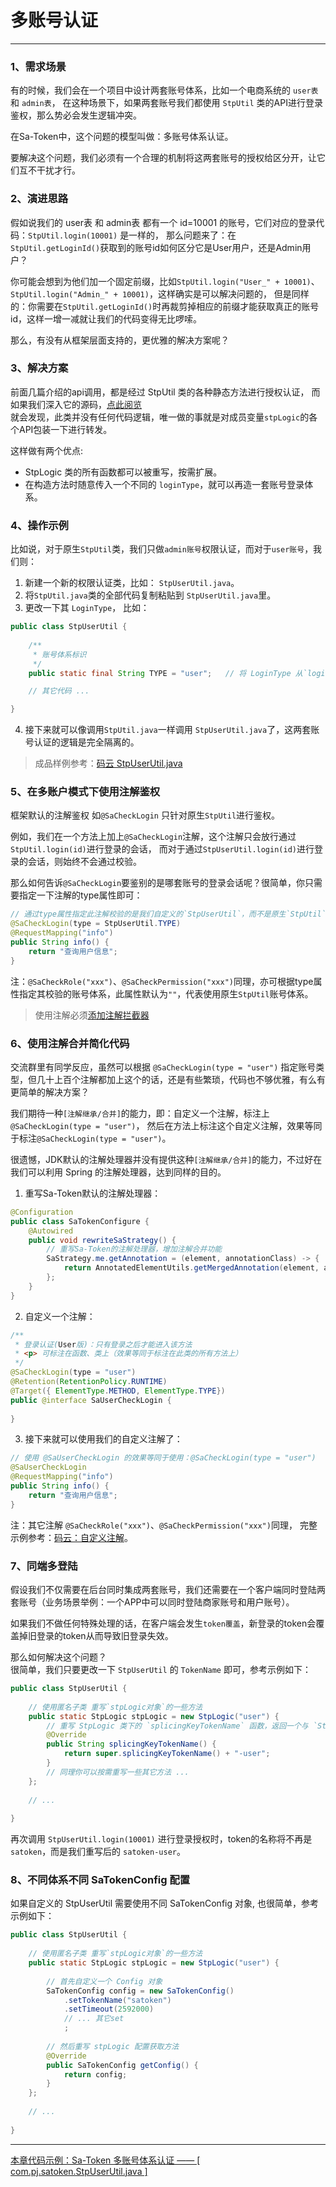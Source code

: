 # 多账号认证
--- 

### 1、需求场景
有的时候，我们会在一个项目中设计两套账号体系，比如一个电商系统的 `user表` 和 `admin表`，
在这种场景下，如果两套账号我们都使用 `StpUtil` 类的API进行登录鉴权，那么势必会发生逻辑冲突。

在Sa-Token中，这个问题的模型叫做：多账号体系认证。

要解决这个问题，我们必须有一个合理的机制将这两套账号的授权给区分开，让它们互不干扰才行。


### 2、演进思路
假如说我们的 user表 和 admin表 都有一个 id=10001 的账号，它们对应的登录代码：`StpUtil.login(10001)` 是一样的，
那么问题来了：在`StpUtil.getLoginId()`获取到的账号id如何区分它是User用户，还是Admin用户？

你可能会想到为他们加一个固定前缀，比如`StpUtil.login("User_" + 10001)`、`StpUtil.login("Admin_" + 10001)`，这样确实是可以解决问题的，
但是同样的：你需要在`StpUtil.getLoginId()`时再裁剪掉相应的前缀才能获取真正的账号id，这样一增一减就让我们的代码变得无比啰嗦。

那么，有没有从框架层面支持的，更优雅的解决方案呢？


### 3、解决方案

前面几篇介绍的api调用，都是经过 StpUtil 类的各种静态方法进行授权认证，
而如果我们深入它的源码，[点此阅览](https://gitee.com/dromara/sa-token/blob/master/sa-token-core/src/main/java/cn/dev33/satoken/stp/StpUtil.java) <br/>
就会发现，此类并没有任何代码逻辑，唯一做的事就是对成员变量`stpLogic`的各个API包装一下进行转发。

这样做有两个优点: 
- StpLogic 类的所有函数都可以被重写，按需扩展。
- 在构造方法时随意传入一个不同的 `loginType`，就可以再造一套账号登录体系。


### 4、操作示例

比如说，对于原生`StpUtil`类，我们只做`admin账号`权限认证，而对于`user账号`，我们则：
1. 新建一个新的权限认证类，比如： `StpUserUtil.java`。
2. 将`StpUtil.java`类的全部代码复制粘贴到 `StpUserUtil.java`里。
3. 更改一下其 `LoginType`， 比如：

``` java
public class StpUserUtil {
	
	/**
	 * 账号体系标识 
	 */
	public static final String TYPE = "user";	// 将 LoginType 从`login`改为`user` 

	// 其它代码 ... 

}
```
4. 接下来就可以像调用`StpUtil.java`一样调用 `StpUserUtil.java`了，这两套账号认证的逻辑是完全隔离的。

> 成品样例参考：[码云 StpUserUtil.java](https://gitee.com/dromara/sa-token/blob/master/sa-token-demo/sa-token-demo-case/src/main/java/com/pj/satoken/StpUserUtil.java)


### 5、在多账户模式下使用注解鉴权
框架默认的注解鉴权 如`@SaCheckLogin` 只针对原生`StpUtil`进行鉴权。

例如，我们在一个方法上加上`@SaCheckLogin`注解，这个注解只会放行通过`StpUtil.login(id)`进行登录的会话，
而对于通过`StpUserUtil.login(id)`进行登录的会话，则始终不会通过校验。

那么如何告诉`@SaCheckLogin`要鉴别的是哪套账号的登录会话呢？很简单，你只需要指定一下注解的type属性即可：

``` java
// 通过type属性指定此注解校验的是我们自定义的`StpUserUtil`，而不是原生`StpUtil`
@SaCheckLogin(type = StpUserUtil.TYPE)
@RequestMapping("info")
public String info() {
    return "查询用户信息";
}
```

注：`@SaCheckRole("xxx")`、`@SaCheckPermission("xxx")`同理，亦可根据type属性指定其校验的账号体系，此属性默认为`""`，代表使用原生`StpUtil`账号体系。

> 使用注解必须[添加注解拦截器](/use/at-check)

### 6、使用注解合并简化代码
交流群里有同学反应，虽然可以根据 `@SaCheckLogin(type = "user")` 指定账号类型，但几十上百个注解都加上这个的话，还是有些繁琐，代码也不够优雅，有么有更简单的解决方案？

我们期待一种`[注解继承/合并]`的能力，即：自定义一个注解，标注上`@SaCheckLogin(type = "user")`，
然后在方法上标注这个自定义注解，效果等同于标注`@SaCheckLogin(type = "user")`。

很遗憾，JDK默认的注解处理器并没有提供这种`[注解继承/合并]`的能力，不过好在我们可以利用 Spring 的注解处理器，达到同样的目的。

1. 重写Sa-Token默认的注解处理器：

``` java
@Configuration
public class SaTokenConfigure {
    @Autowired
    public void rewriteSaStrategy() {
    	// 重写Sa-Token的注解处理器，增加注解合并功能 
		SaStrategy.me.getAnnotation = (element, annotationClass) -> {
			return AnnotatedElementUtils.getMergedAnnotation(element, annotationClass); 
		};
    }
}
```

2. 自定义一个注解：

``` java
/**
 * 登录认证(User版)：只有登录之后才能进入该方法 
 * <p> 可标注在函数、类上（效果等同于标注在此类的所有方法上） 
 */
@SaCheckLogin(type = "user")
@Retention(RetentionPolicy.RUNTIME)
@Target({ ElementType.METHOD, ElementType.TYPE})
public @interface SaUserCheckLogin {
	
}
```

3. 接下来就可以使用我们的自定义注解了：

``` java
// 使用 @SaUserCheckLogin 的效果等同于使用：@SaCheckLogin(type = "user")
@SaUserCheckLogin
@RequestMapping("info")
public String info() {
    return "查询用户信息";
}
```

注：其它注解 `@SaCheckRole("xxx")`、`@SaCheckPermission("xxx")`同理，
完整示例参考：[码云：自定义注解](https://gitee.com/dromara/sa-token/tree/dev/sa-token-demo/sa-token-demo-case/src/main/java/com/pj/satoken/at)。




### 7、同端多登陆 
假设我们不仅需要在后台同时集成两套账号，我们还需要在一个客户端同时登陆两套账号（业务场景举例：一个APP中可以同时登陆商家账号和用户账号）。

如果我们不做任何特殊处理的话，在客户端会发生`token覆盖`，新登录的token会覆盖掉旧登录的token从而导致旧登录失效。

那么如何解决这个问题？<br>
很简单，我们只要更改一下 `StpUserUtil` 的 `TokenName` 即可，参考示例如下：

``` java
public class StpUserUtil {
	
	// 使用匿名子类 重写`stpLogic对象`的一些方法 
	public static StpLogic stpLogic = new StpLogic("user") {
		// 重写 StpLogic 类下的 `splicingKeyTokenName` 函数，返回一个与 `StpUtil` 不同的token名称, 防止冲突 
		@Override
		public String splicingKeyTokenName() {
			return super.splicingKeyTokenName() + "-user";
		}
		// 同理你可以按需重写一些其它方法 ... 
	}; 
	
	// ... 
	
}
```

再次调用 `StpUserUtil.login(10001)` 进行登录授权时，token的名称将不再是 `satoken`，而是我们重写后的 `satoken-user`。


### 8、不同体系不同 SaTokenConfig 配置
如果自定义的 StpUserUtil 需要使用不同 SaTokenConfig 对象, 也很简单，参考示例如下：

``` java
public class StpUserUtil {
	
	// 使用匿名子类 重写`stpLogic对象`的一些方法 
	public static StpLogic stpLogic = new StpLogic("user") {
		
		// 首先自定义一个 Config 对象 
		SaTokenConfig config = new SaTokenConfig()
			.setTokenName("satoken")
			.setTimeout(2592000)
			// ... 其它set
			;
		
		// 然后重写 stpLogic 配置获取方法 
		@Override
		public SaTokenConfig getConfig() {
			return config;
		}
	};
	
	// ... 
	
}
```

---

<a class="case-btn" href="https://gitee.com/dromara/sa-token/blob/master/sa-token-demo/sa-token-demo-case/src/main/java/com/pj/satoken/StpUserUtil.java"
	target="_blank">
	本章代码示例：Sa-Token 多账号体系认证 —— [ com.pj.satoken.StpUserUtil.java ]
</a>